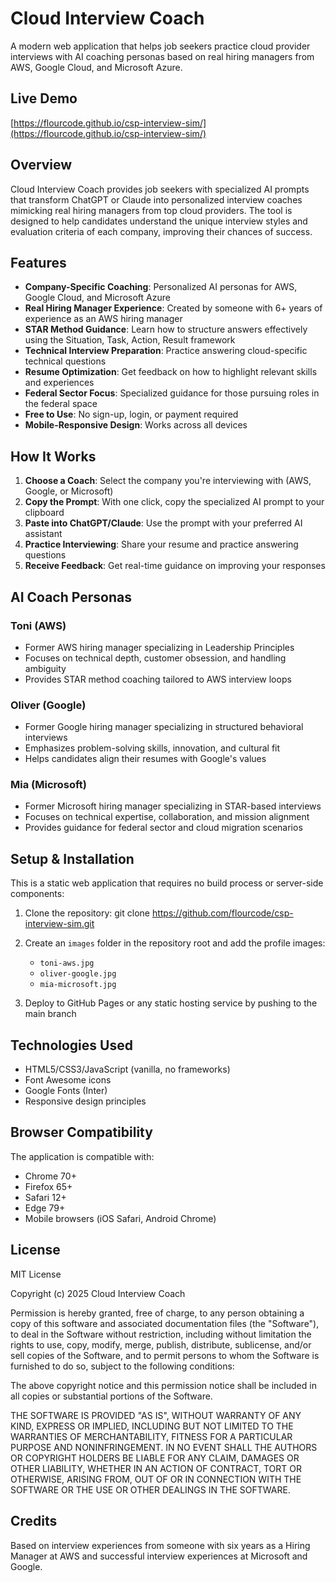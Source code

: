 # Cloud Interview Coach

A modern web application that helps job seekers practice cloud provider interviews with AI coaching personas based on real hiring managers from AWS, Google Cloud, and Microsoft Azure.

## Live Demo

[https://flourcode.github.io/csp-interview-sim/](https://flourcode.github.io/csp-interview-sim/)

## Overview

Cloud Interview Coach provides job seekers with specialized AI prompts that transform ChatGPT or Claude into personalized interview coaches mimicking real hiring managers from top cloud providers. The tool is designed to help candidates understand the unique interview styles and evaluation criteria of each company, improving their chances of success.

## Features

- **Company-Specific Coaching**: Personalized AI personas for AWS, Google Cloud, and Microsoft Azure
- **Real Hiring Manager Experience**: Created by someone with 6+ years of experience as an AWS hiring manager
- **STAR Method Guidance**: Learn how to structure answers effectively using the Situation, Task, Action, Result framework
- **Technical Interview Preparation**: Practice answering cloud-specific technical questions
- **Resume Optimization**: Get feedback on how to highlight relevant skills and experiences
- **Federal Sector Focus**: Specialized guidance for those pursuing roles in the federal space
- **Free to Use**: No sign-up, login, or payment required
- **Mobile-Responsive Design**: Works across all devices

## How It Works

1. **Choose a Coach**: Select the company you're interviewing with (AWS, Google, or Microsoft)
2. **Copy the Prompt**: With one click, copy the specialized AI prompt to your clipboard
3. **Paste into ChatGPT/Claude**: Use the prompt with your preferred AI assistant
4. **Practice Interviewing**: Share your resume and practice answering questions
5. **Receive Feedback**: Get real-time guidance on improving your responses

## AI Coach Personas

### Toni (AWS)
- Former AWS hiring manager specializing in Leadership Principles
- Focuses on technical depth, customer obsession, and handling ambiguity
- Provides STAR method coaching tailored to AWS interview loops

### Oliver (Google)
- Former Google hiring manager specializing in structured behavioral interviews
- Emphasizes problem-solving skills, innovation, and cultural fit
- Helps candidates align their resumes with Google's values

### Mia (Microsoft)
- Former Microsoft hiring manager specializing in STAR-based interviews
- Focuses on technical expertise, collaboration, and mission alignment
- Provides guidance for federal sector and cloud migration scenarios

## Setup & Installation

This is a static web application that requires no build process or server-side components:

1. Clone the repository: git clone https://github.com/flourcode/csp-interview-sim.git

2. Create an `images` folder in the repository root and add the profile images:
   - `toni-aws.jpg` 
   - `oliver-google.jpg`
   - `mia-microsoft.jpg`

3. Deploy to GitHub Pages or any static hosting service by pushing to the main branch

## Technologies Used

- HTML5/CSS3/JavaScript (vanilla, no frameworks)
- Font Awesome icons
- Google Fonts (Inter)
- Responsive design principles

## Browser Compatibility

The application is compatible with:
- Chrome 70+
- Firefox 65+
- Safari 12+
- Edge 79+
- Mobile browsers (iOS Safari, Android Chrome)

## License

MIT License

Copyright (c) 2025 Cloud Interview Coach

Permission is hereby granted, free of charge, to any person obtaining a copy
of this software and associated documentation files (the "Software"), to deal
in the Software without restriction, including without limitation the rights
to use, copy, modify, merge, publish, distribute, sublicense, and/or sell
copies of the Software, and to permit persons to whom the Software is
furnished to do so, subject to the following conditions:

The above copyright notice and this permission notice shall be included in all
copies or substantial portions of the Software.

THE SOFTWARE IS PROVIDED "AS IS", WITHOUT WARRANTY OF ANY KIND, EXPRESS OR
IMPLIED, INCLUDING BUT NOT LIMITED TO THE WARRANTIES OF MERCHANTABILITY,
FITNESS FOR A PARTICULAR PURPOSE AND NONINFRINGEMENT. IN NO EVENT SHALL THE
AUTHORS OR COPYRIGHT HOLDERS BE LIABLE FOR ANY CLAIM, DAMAGES OR OTHER
LIABILITY, WHETHER IN AN ACTION OF CONTRACT, TORT OR OTHERWISE, ARISING FROM,
OUT OF OR IN CONNECTION WITH THE SOFTWARE OR THE USE OR OTHER DEALINGS IN THE
SOFTWARE.

## Credits

Based on interview experiences from someone with six years as a Hiring Manager at AWS and successful interview experiences at Microsoft and Google.